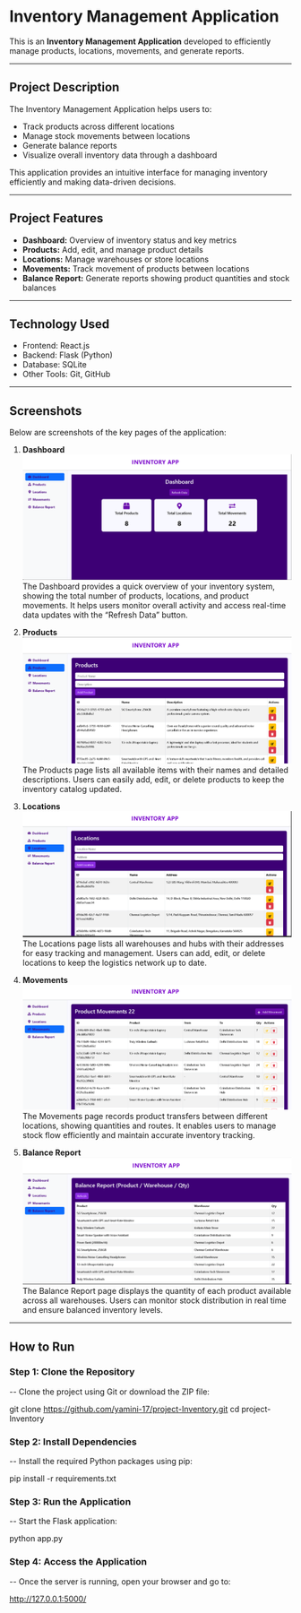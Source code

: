# Inventory Management Application

This is an **Inventory Management Application** developed to efficiently manage products, locations, movements, and generate reports.


---

## Project Description
The Inventory Management Application helps users to:
- Track products across different locations
- Manage stock movements between locations
- Generate balance reports
- Visualize overall inventory data through a dashboard

This application provides an intuitive interface for managing inventory efficiently and making data-driven decisions.

---

## Project Features
- **Dashboard:** Overview of inventory status and key metrics
- **Products:** Add, edit, and manage product details
- **Locations:** Manage warehouses or store locations
- **Movements:** Track movement of products between locations
- **Balance Report:** Generate reports showing product quantities and stock balances

---

## Technology Used
- Frontend: React.js  
- Backend: Flask (Python)  
- Database: SQLite
- Other Tools: Git, GitHub

---

## Screenshots
Below are screenshots of the key pages of the application:

1. **Dashboard**
   ![Dashboard](https://github.com/yamini-17/project-Inventory/blob/main/Screenshot%202025-10-22%20010206.png?raw=true)
   The Dashboard provides a quick overview of your inventory system, showing the total number of products, locations, and product movements.
   It helps users monitor overall activity and access real-time data updates with the “Refresh Data” button.


2. **Products**
   ![Products](https://github.com/yamini-17/project-Inventory/blob/main/Screenshot%202025-10-22%20010609.png?raw=true)
   The Products page lists all available items with their names and detailed descriptions.
   Users can easily add, edit, or delete products to keep the inventory catalog updated.
   

4. **Locations**
   ![Locations](https://github.com/yamini-17/project-Inventory/blob/main/Screenshot%202025-10-22%20010225.png?raw=true)
   The Locations page lists all warehouses and hubs with their addresses for easy tracking and management.
   Users can add, edit, or delete locations to keep the logistics network up to date.
   

6. **Movements**
   ![Movements](https://github.com/yamini-17/project-Inventory/blob/main/Screenshot%202025-10-22%20010240.png?raw=true)
   The Movements page records product transfers between different locations, showing quantities and routes.
   It enables users to manage stock flow efficiently and maintain accurate inventory tracking.
   

8. **Balance Report**
   ![Balance Report](https://github.com/yamini-17/project-Inventory/blob/main/Screenshot%202025-10-22%20010258.png?raw=true)
   The Balance Report page displays the quantity of each product available across all warehouses.
   Users can monitor stock distribution in real time and ensure balanced inventory levels.

---

## How to Run


### Step 1: Clone the Repository
-- Clone the project using Git or download the ZIP file:

git clone https://github.com/yamini-17/project-Inventory.git
cd project-Inventory

### Step 2: Install Dependencies

-- Install the required Python packages using pip:

pip install -r requirements.txt

### Step 3: Run the Application

-- Start the Flask application:

python app.py

### Step 4: Access the Application

-- Once the server is running, open your browser and go to:

http://127.0.0.1:5000/

